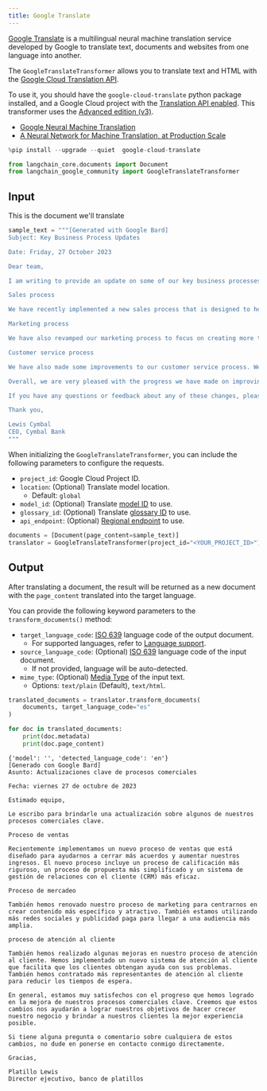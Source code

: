 ```yaml
---
title: Google Translate
---
```


[Google Translate](https://translate.google.com/) is a multilingual neural machine translation service developed by Google to translate text, documents and websites from one language into another.

The `GoogleTranslateTransformer` allows you to translate text and HTML with the [Google Cloud Translation API](https://cloud.google.com/translate).

To use it, you should have the `google-cloud-translate` python package installed, and a Google Cloud project with the [Translation API enabled](https://cloud.google.com/translate/docs/setup). This transformer uses the [Advanced edition (v3)](https://cloud.google.com/translate/docs/intro-to-v3).

- [Google Neural Machine Translation](https://en.wikipedia.org/wiki/Google_Neural_Machine_Translation)
- [A Neural Network for Machine Translation, at Production Scale](https://blog.research.google/2016/09/a-neural-network-for-machine.html)


```python
%pip install --upgrade --quiet  google-cloud-translate
```


```python
from langchain_core.documents import Document
from langchain_google_community import GoogleTranslateTransformer
```

## Input

This is the document we'll translate


```python
sample_text = """[Generated with Google Bard]
Subject: Key Business Process Updates

Date: Friday, 27 October 2023

Dear team,

I am writing to provide an update on some of our key business processes.

Sales process

We have recently implemented a new sales process that is designed to help us close more deals and grow our revenue. The new process includes a more rigorous qualification process, a more streamlined proposal process, and a more effective customer relationship management (CRM) system.

Marketing process

We have also revamped our marketing process to focus on creating more targeted and engaging content. We are also using more social media and paid advertising to reach a wider audience.

Customer service process

We have also made some improvements to our customer service process. We have implemented a new customer support system that makes it easier for customers to get help with their problems. We have also hired more customer support representatives to reduce wait times.

Overall, we are very pleased with the progress we have made on improving our key business processes. We believe that these changes will help us to achieve our goals of growing our business and providing our customers with the best possible experience.

If you have any questions or feedback about any of these changes, please feel free to contact me directly.

Thank you,

Lewis Cymbal
CEO, Cymbal Bank
"""
```

When initializing the `GoogleTranslateTransformer`, you can include the following parameters to configure the requests.

- `project_id`: Google Cloud Project ID.
- `location`: (Optional) Translate model location.
  - Default: `global`
- `model_id`: (Optional) Translate [model ID][models] to use.
- `glossary_id`: (Optional) Translate [glossary ID][glossaries] to use.
- `api_endpoint`: (Optional) [Regional endpoint][endpoints] to use.

[models]: https://cloud.google.com/translate/docs/advanced/translating-text-v3#comparing-models
[glossaries]: https://cloud.google.com/translate/docs/advanced/glossary
[endpoints]: https://cloud.google.com/translate/docs/advanced/endpoints


```python
documents = [Document(page_content=sample_text)]
translator = GoogleTranslateTransformer(project_id="<YOUR_PROJECT_ID>")
```

## Output

After translating a document, the result will be returned as a new document with the `page_content` translated into the target language.

You can provide the following keyword parameters to the `transform_documents()` method:

- `target_language_code`: [ISO 639][iso-639] language code of the output document.
    - For supported languages, refer to [Language support][supported-languages].
- `source_language_code`: (Optional) [ISO 639][iso-639] language code of the input document.
    - If not provided, language will be auto-detected.
- `mime_type`: (Optional) [Media Type][media-type] of the input text.
    - Options: `text/plain` (Default), `text/html`.

[iso-639]: https://en.wikipedia.org/wiki/ISO_639
[supported-languages]: https://cloud.google.com/translate/docs/languages
[media-type]: https://en.wikipedia.org/wiki/Media_type


```python
translated_documents = translator.transform_documents(
    documents, target_language_code="es"
)
```


```python
for doc in translated_documents:
    print(doc.metadata)
    print(doc.page_content)
```
```output
{'model': '', 'detected_language_code': 'en'}
[Generado con Google Bard]
Asunto: Actualizaciones clave de procesos comerciales

Fecha: viernes 27 de octubre de 2023

Estimado equipo,

Le escribo para brindarle una actualización sobre algunos de nuestros procesos comerciales clave.

Proceso de ventas

Recientemente implementamos un nuevo proceso de ventas que está diseñado para ayudarnos a cerrar más acuerdos y aumentar nuestros ingresos. El nuevo proceso incluye un proceso de calificación más riguroso, un proceso de propuesta más simplificado y un sistema de gestión de relaciones con el cliente (CRM) más eficaz.

Proceso de mercadeo

También hemos renovado nuestro proceso de marketing para centrarnos en crear contenido más específico y atractivo. También estamos utilizando más redes sociales y publicidad paga para llegar a una audiencia más amplia.

proceso de atención al cliente

También hemos realizado algunas mejoras en nuestro proceso de atención al cliente. Hemos implementado un nuevo sistema de atención al cliente que facilita que los clientes obtengan ayuda con sus problemas. También hemos contratado más representantes de atención al cliente para reducir los tiempos de espera.

En general, estamos muy satisfechos con el progreso que hemos logrado en la mejora de nuestros procesos comerciales clave. Creemos que estos cambios nos ayudarán a lograr nuestros objetivos de hacer crecer nuestro negocio y brindar a nuestros clientes la mejor experiencia posible.

Si tiene alguna pregunta o comentario sobre cualquiera de estos cambios, no dude en ponerse en contacto conmigo directamente.

Gracias,

Platillo Lewis
Director ejecutivo, banco de platillos
```

